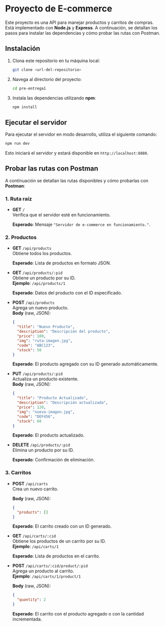 
# Proyecto de E-commerce

Este proyecto es una API para manejar productos y carritos de compras. Está implementado con **Node.js** y **Express**. A continuación, se detallan los pasos para instalar las dependencias y cómo probar las rutas con Postman.

## Instalación

1. Clona este repositorio en tu máquina local:

   ```bash
   git clone <url-del-repositorio>
   ```

2. Navega al directorio del proyecto:

   ```bash
   cd pre-entrega1
   ```

3. Instala las dependencias utilizando **npm**:

   ```bash
   npm install
   ```

## Ejecutar el servidor

Para ejecutar el servidor en modo desarrollo, utiliza el siguiente comando:

```bash
npm run dev
```

Esto iniciará el servidor y estará disponible en `http://localhost:8080`.

## Probar las rutas con Postman

A continuación se detallan las rutas disponibles y cómo probarlas con **Postman**:

### 1. **Ruta raíz**

- **GET** `/`  
  Verifica que el servidor esté en funcionamiento.

  **Esperado**: Mensaje `"Servidor de e-commerce en funcionamiento."`.

### 2. **Productos**

- **GET** `/api/products`  
  Obtiene todos los productos.

  **Esperado**: Lista de productos en formato JSON.

- **GET** `/api/products/:pid`  
  Obtiene un producto por su ID.  
  **Ejemplo**: `/api/products/1`

  **Esperado**: Datos del producto con el ID especificado.

- **POST** `/api/products`  
  Agrega un nuevo producto.  
  **Body** (raw, JSON):

  ```json
  {
    "title": "Nuevo Producto",
    "description": "Descripción del producto",
    "price": 100,
    "img": "ruta-imagen.jpg",
    "code": "ABC123",
    "stock": 50
  }
  ```

  **Esperado**: El producto agregado con su ID generado automáticamente.

- **PUT** `/api/products/:pid`  
  Actualiza un producto existente.  
  **Body** (raw, JSON):

  ```json
  {
    "title": "Producto Actualizado",
    "description": "Descripción actualizada",
    "price": 120,
    "img": "nueva-imagen.jpg",
    "code": "DEF456",
    "stock": 60
  }
  ```

  **Esperado**: El producto actualizado.

- **DELETE** `/api/products/:pid`  
  Elimina un producto por su ID.  

  **Esperado**: Confirmación de eliminación.

### 3. **Carritos**

- **POST** `/api/carts`  
  Crea un nuevo carrito.

  **Body** (raw, JSON):

  ```json
  {
    "products": []
  }
  ```

  **Esperado**: El carrito creado con un ID generado.

- **GET** `/api/carts/:cid`  
  Obtiene los productos de un carrito por su ID.  
  **Ejemplo**: `/api/carts/1`

  **Esperado**: Lista de productos en el carrito.

- **POST** `/api/carts/:cid/product/:pid`  
  Agrega un producto al carrito.  
  **Ejemplo**: `/api/carts/1/product/1`

  **Body** (raw, JSON):

  ```json
  {
    "quantity": 2
  }
  ```

  **Esperado**: El carrito con el producto agregado o con la cantidad incrementada.

